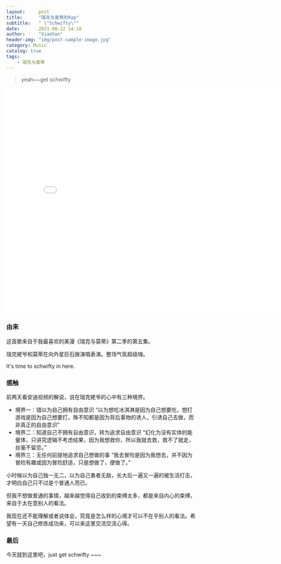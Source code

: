 ```yaml
---
layout:     post
title:      "瑞克与莫蒂的Rap"
subtitle:   " \"Schwifty\""
date:       2021-08-12 14:18
author:     "Xiaohan"
header-img: "img/post-sample-image.jpg"
category: Music
catalog: true
tags:
    - 瑞克与莫蒂
---
```



> yeah~~get schwifty

<iframe 
src="//player.bilibili.com/player.html?aid=800489596&bvid=BV1Xy4y1q79A&cid=260564493&page=1" 
scrolling="no" 
border="0" 
frameborder="no" 
framespacing="0" 
allowfullscreen="true" 
height=600 
width=800> 
</iframe>

### 由来

这首歌来自于我最喜欢的美漫《瑞克与莫蒂》第二季的第五集。

瑞克姥爷和莫蒂在向外星巨石做演唱表演。整场气氛超级嗨。

It's time to schwifty in here.


### 感触

前两天看安迪视频的解说，说在瑞克姥爷的心中有三种境界。

* 境界一：错以为自己拥有自由意识
        “以为想吃冰淇淋是因为自己想要吃，想打游戏是因为自己想要打，殊不知都是因为背后事物的诱人，引诱自己去做，而非真正的自由意识”
* 境界二：知道自己不拥有自由意识，转为追求自由意识
        “幻化为没有实体的能量体，只讲究逻辑不考虑结果，因为我想救你，所以我就去救，救不了就走，丝毫不留恋。”
* 境界三：无任何前提地追求自己想做的事
        “我去冒险是因为我想去，并不因为冒险有趣或因为冒险舒适，只是想做了，便做了。”

小时候以为自己独一无二，以为自己勇者无敌，长大后一遍又一遍的被生活打击，才明白自己只不过是个普通人而已。

但我不想做普通的事情，越来越觉得自己收到的束缚太多，都是来自内心的束缚，来自于太在意别人的看法。

我现在还不能理解或者说体会，究竟是怎么样的心境才可以不在乎别人的看法。希望有一天自己修炼成功来，可以来这里交流交流心得。

### 最后

今天就到这里吧，just get schwifty ~~~